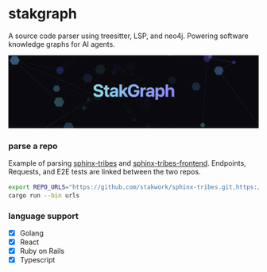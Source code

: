 # stakgraph

A source code parser using treesitter, LSP, and neo4j. Powering software knowledge graphs for AI agents.

![img](./mcp/docs/sg.png)

### parse a repo

Example of parsing [sphinx-tribes](https://github.com/stakwork/sphinx-tribes) and [sphinx-tribes-frontend](https://github.com/stakwork/sphinx-tribes-frontend). Endpoints, Requests, and E2E tests are linked between the two repos.

```bash
export REPO_URLS="https://github.com/stakwork/sphinx-tribes.git,https://github.com/stakwork/sphinx-tribes-frontend.git"
cargo run --bin urls
```

### language support

- [x] Golang
- [x] React
- [x] Ruby on Rails
- [x] Typescript
